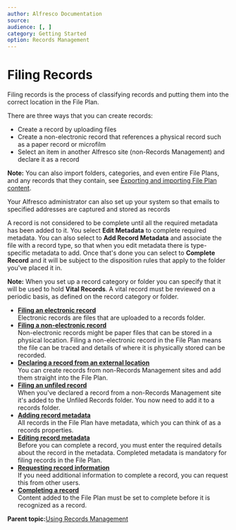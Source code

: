 ```yaml
---
author: Alfresco Documentation
source: 
audience: [, ]
category: Getting Started
option: Records Management
---
```


# Filing Records

Filing records is the process of classifying records and putting them into the correct location in the File Plan.

There are three ways that you can create records:

-   Create a record by uploading files
-   Create a non-electronic record that references a physical record such as a paper record or microfilm
-   Select an item in another Alfresco site \(non-Records Management\) and declare it as a record

**Note:** You can also import folders, categories, and even entire File Plans, and any records that they contain, see [Exporting and importing File Plan content](rm-export-import.md).

Your Alfresco administrator can also set up your system so that emails to specified addresses are captured and stored as records

A record is not considered to be complete until all the required metadata has been added to it. You select **Edit Metadata** to complete required metadata. You can also select to **Add Record Metadata** and associate the file with a record type, so that when you edit metadata there is type-specific metadata to add. Once that's done you can select to **Complete Record** and it will be subject to the disposition rules that apply to the folder you've placed it in.

**Note:** When you set up a record category or folder you can specify that it will be used to hold **Vital Records**. A vital record must be reviewed on a periodic basis, as defined on the record category or folder.

-   **[Filing an electronic record](../tasks/rm-electronic-file.md)**  
Electronic records are files that are uploaded to a records folder.
-   **[Filing a non-electronic record](../tasks/rm-nonelect-file.md)**  
Non-electronic records might be paper files that can be stored in a physical location. Filing a non-electronic record in the File Plan means the file can be traced and details of where it is physically stored can be recorded.
-   **[Declaring a record from an external location](../tasks/rm-create-record.md)**  
You can create records from non-Records Management sites and add them straight into the File Plan.
-   **[Filing an unfiled record](../tasks/rm-file-unfiled.md)**  
When you've declared a record from a non-Records Management site it's added to the Unfiled Records folder. You now need to add it to a records folder.
-   **[Adding record metadata](../tasks/rm-metadata-add.md)**  
All records in the File Plan have metadata, which you can think of as a records properties.
-   **[Editing record metadata](../tasks/rm-metadata-edit.md)**  
Before you can complete a record, you must enter the required details about the record in the metadata. Completed metadata is mandatory for filing records in the File Plan.
-   **[Requesting record information](../tasks/rm-records-manage-requestinfo.md)**  
If you need additional information to complete a record, you can request this from other users.
-   **[Completing a record](../tasks/rm-record-declare.md)**  
Content added to the File Plan must be set to complete before it is recognized as a record.

**Parent topic:**[Using Records Management](../concepts/rm-intro.md)


